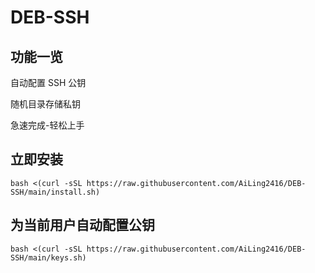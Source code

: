 # DEB-SSH
## 功能一览
自动配置 SSH 公钥

随机目录存储私钥

急速完成-轻松上手

## 立即安装
```
bash <(curl -sSL https://raw.githubusercontent.com/AiLing2416/DEB-SSH/main/install.sh)
```


## 为当前用户自动配置公钥
```
bash <(curl -sSL https://raw.githubusercontent.com/AiLing2416/DEB-SSH/main/keys.sh)
```
